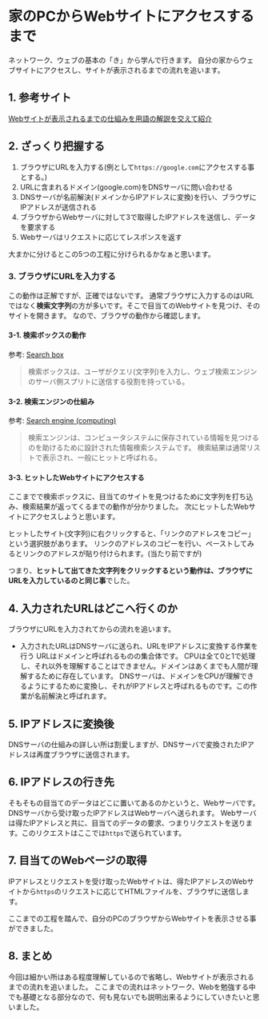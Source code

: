 # 家のPCからWebサイトにアクセスするまで

ネットワーク、ウェブの基本の「き」から学んで行きます。
自分の家からウェブサイトにアクセスし、サイトが表示されるまでの流れを追います。

## 1. 参考サイト

[Webサイトが表示されるまでの仕組みを用語の解説を交えて紹介](https://www.rworks.jp/system/system-column/sys-entry/21249/)

## 2. ざっくり把握する

1. ブラウザにURLを入力する(例として`https://google.com`にアクセスする事とする。)
2. URLに含まれるドメイン(google.com)をDNSサーバに問い合わせる
3. DNSサーバが名前解決(ドメインからIPアドレスに変換)を行い、ブラウザにIPアドレスが送信される
4. ブラウザからWebサーバに対して3で取得したIPアドレスを送信し、データを要求する
5. Webサーバはリクエストに応じてレスポンスを返す

大まかに分けるとこの5つの工程に分けられるかなぁと思います。

### 3. ブラウザにURLを入力する

この動作は正解ですが、正確ではないです。
通常ブラウザに入力するのはURLではなく**検索文字列**の方が多いです。そこで目当てのWebサイトを見つけ、そのサイトを開きます。
なので、ブラウザの動作から確認します。

#### 3-1. 検索ボックスの動作

参考: [Search box](https://en.m.wikipedia.org/wiki/Search_box)

> 検索ボックスは、ユーザがクエリ(文字列)を入力し、ウェブ検索エンジンのサーバ側スプリトに送信する役割を持っている。

#### 3-2. 検索エンジンの仕組み

参考: [Search engine (computing)](https://en.m.wikipedia.org/wiki/Search_engine_(computing))

> 検索エンジンは、コンピュータシステムに保存されている情報を見つけるのを助けるために設計された情報検索システムです。
> 検索結果は通常リストで表示され、一般にヒットと呼ばれる。

#### 3-3. ヒットしたWebサイトにアクセスする

ここまでで検索ボックスに、目当てのサイトを見つけるために文字列を打ち込み、検索結果が返ってくるまでの動作が分かりました。
次にヒットしたWebサイトにアクセスしようと思います。

ヒットしたサイト(文字列)に右クリックすると、「リンクのアドレスをコピー」という選択肢があります。
リンクのアドレスのコピーを行い、ペーストしてみるとリンクのアドレスが貼り付けられます。(当たり前ですが)

つまり、**ヒットして出てきた文字列をクリックするという動作は、ブラウザにURLを入力しているのと同じ事**でした。

## 4. 入力されたURLはどこへ行くのか

ブラウザにURLを入力されてからの流れを追います。

* 入力されたURLはDNSサーバに送られ、URLをIPアドレスに変換する作業を行う
   URLはドメインと呼ばれるものの集合体です。
   CPUは全て0と1で処理し、それ以外を理解することはできません。ドメインはあくまでも人間が理解するために存在しています。
   DNSサーバは、ドメインをCPUが理解できるようにするために変換し、それがIPアドレスと呼ばれるものです。この作業が名前解決と呼ばれます。

## 5. IPアドレスに変換後

DNSサーバの仕組みの詳しい所は割愛しますが、DNSサーバで変換されたIPアドレスは再度ブラウザに送信されます。

## 6. IPアドレスの行き先

そもそもの目当てのデータはどこに置いてあるのかというと、Webサーバです。
DNSサーバから受け取ったIPアドレスはWebサーバへ送られます。
Webサーバは得たIPアドレスと共に、目当てのデータの要求、つまりリクエストを送ります。このリクエストはここでは`https`で送られています。

## 7. 目当てのWebページの取得

IPアドレスとリクエストを受け取ったWebサイトは、得たIPアドレスのWebサイトから`https`のリクエストに応じてHTMLファイルを、ブラウザに送信します。

ここまでの工程を踏んで、自分のPCのブラウザからWebサイトを表示させる事ができました。

## 8. まとめ

今回は細かい所はある程度理解しているので省略し、Webサイトが表示されるまでの流れを追いました。
ここまでの流れはネットワーク、Webを勉強する中でも基礎となる部分なので、何も見ないでも説明出来るようにしていきたいと思いました。
